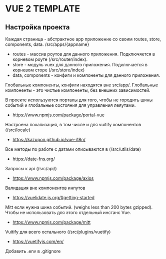 # VUE 2 TEMPLATE

## Настройка проекта

Каждая страница - абстрактное app приложение со своим routes, store, components, data. 
/src/apps/{appname}
- routes - массив роутов для данного приложения. Подключяется в корневом роуте (/src/router/index).
- store - модуль vuex для данного приложения. Подключается в корневом сторе (/src/store/index)
- data, components - конфиги и компоненты для данного приложения. 

Глобальные компоненты, конфиги находятся вне src/app/. 
Глобальные компоненты - это чистые компоненты, без внешних зависимостей.


В проекте используются порталы для того, чтобы не городить шины событий и глобальные состояния для управления леяутами.
* https://www.npmjs.com/package/portal-vue

Настроена локализация, в том числе и для vuitify компонентов (/src/locale)
* https://kazupon.github.io/vue-i18n/

Все методы по работе с датами описываются в (/src/utils/date)
* https://date-fns.org/

Запросы к api (/src/api/)
* https://www.npmjs.com/package/axios

Валидация вне компонентов инпутов
* https://vuelidate.js.org/#getting-started

Mitt если нужна шина событий. (weighs less than 200 bytes gzipped).
Чтобы не использовать для этого отдельный инстанс Vue. 
* https://www.npmjs.com/package/mitt

Vuitify для всего остального (/src/plugins/vuetify)
* https://vuetifyjs.com/en/

Добавить .env в .gitignore
